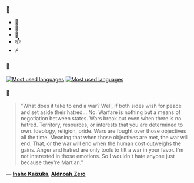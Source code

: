 ### 👋

- 🔭
- 🌱
- 💬
- 📫
- ⚡

#### 🧏

[![Most used languages](https://github-readme-stats-aynah.vercel.app/api/top-langs/?username=aynh&theme=solarized-dark&langs_count=6&layout=compact&hide_title=true)](https://github.com/anuraghazra/github-readme-stats#gh-dark-mode-only)
[![Most used languages](https://github-readme-stats-aynah.vercel.app/api/top-langs/?username=aynh&theme=solarized-light&langs_count=6&layout=compact&hide_title=true)](https://github.com/anuraghazra/github-readme-stats#gh-light-mode-only)

#### 💬

> "What does it take to end a war? Well, if both sides wish for peace and set aside their hatred... No. Warfare is nothing but a means of negotiation between states. Wars break out even when there is no hatred. Territory, resources, or interests that you are determined to own. Ideology, religion, pride. Wars are fought over those objectives all the time. Meaning that when those objectives are met, the war will end. That, or the war will end when the human cost outweighs the gains. Anger and hatred are only tools to tilt a war in your favor. I'm not interested in those emotions. So I wouldn't hate anyone just because they're Martian."

&mdash; [**Inaho Kaizuka**](https://myanimelist.net/character.php?q=Inaho%20Kaizuka&cat=character), [**Aldnoah.Zero**](https://myanimelist.net/search/all?q=Aldnoah.Zero&cat=all)
